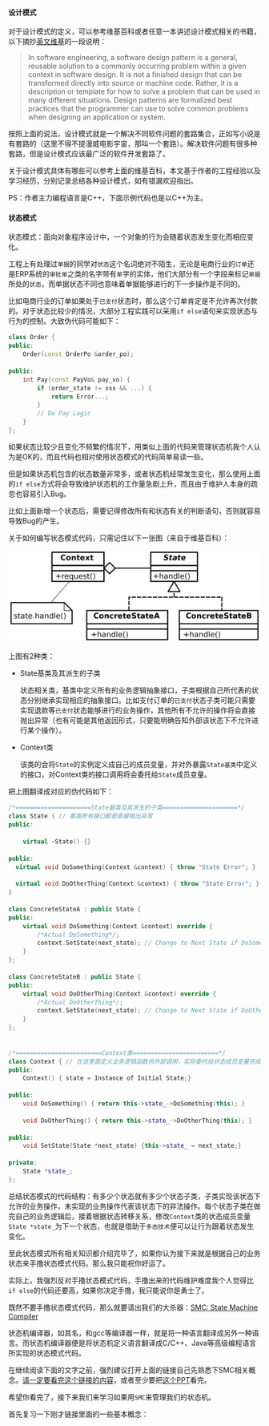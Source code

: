 #### 设计模式

对于设计模式的定义，可以参考维基百科或者任意一本讲述设计模式相关的书籍，以下摘抄[英文维基](https://en.wikipedia.org/wiki/Software_design_pattern)的一段说明：

> In software engineering, a software design pattern is a general, reusable solution to a commonly occurring problem within a given context in software design. It is not a finished design that can be transformed directly into source or machine code. Rather, it is a description or template for how to solve a problem that can be used in many different situations. Design patterns are formalized best practices that the programmer can use to solve common problems when designing an application or system.

按照上面的说法，设计模式就是一个解决不同软件问题的套路集合，正如写小说是有套路的（这里不得不提漫威电影宇宙，那叫一个套路）。解决软件问题有很多种套路，但是设计模式应该最广泛的软件开发套路了。

关于设计模式具体有哪些可以参考上面的维基百科，本文基于作者的工程经验以及学习经历，分别记录总结各种设计模式，如有错漏欢迎指出。

PS：作者主力编程语言是C++，下面示例代码也是以C++为主。

#### 状态模式

状态模式：面向对象程序设计中，一个对象的行为会随着状态发生变化而相应变化。

工程上有处理过`单据`的同学对`状态`这个名词绝对不陌生，无论是电商行业的`订单`还是ERP系统的`审批单`之类的名字带有`单`字的实体，他们大部分有一个字段来标记`单据`所处的`状态`，而单据状态不同也意味着单据能够进行的下一步操作是不同的。

比如电商行业的订单如果处于`已支付`状态时，那么这个订单肯定是不允许再次付款的。对于状态比较少的情况，大部分工程实践可以采用`if else`语句来实现状态与行为的控制。大致伪代码可能如下：

```cpp
class Order {
public:
    Order(const OrderPo &order_po);

public:
    int Pay(const PayVo& pay_vo) {
        if (order_state != xxx && ...) {
            return Error...;
        }
        // Do Pay Logic
    }
};
```

如果状态比较少且变化不频繁的情况下，用类似上面的代码来管理状态机我个人认为是OK的，而且代码也相对使用状态模式的代码简单易读一些。

但是如果状态机包含的状态数量非常多，或者状态机经常发生变化，那么使用上面的`if else`方式将会导致维护状态机的工作量急剧上升，而且由于维护人本身的疏忽也容易引入Bug。

比如上面新增一个状态后，需要记得修改所有和状态有关的判断语句，否则就容易导致Bug的产生。

关于如何编写状态模式代码，只需记住以下一张图（来自于维基百科）：

![](./images/state-design-pattern-uml-class-diagram.svg.png)

上图有2种类：

- State基类及其派生的子类

    状态相关类，基类中定义所有的业务逻辑抽象接口，子类根据自己所代表的状态分别继承实现相应的抽象接口。比如支付订单的`已支付`状态子类可能只需要实现退款等`已支付`状态能够进行的业务操作，其他所有不允许的操作将会直接抛出异常（也有可能是其他返回形式，只要能明确告知外部该状态下不允许进行某个操作）。

- Context类

    该类的会将`State`的实例定义成自己的成员变量，并对外暴露`State基类`中定义的接口，对Context类的接口调用将会委托给`State`成员变量。

把上图翻译成对应的伪代码如下：

```cpp
/*=====================State基类及其派生的子类=====================*/
class State { // 基类所有接口都是直接抛出异常
public:

    virtual ~State() {}

public:
  virtual void DoSomething(Context &context) { throw "State Error"; }

  virtual void DoOtherThing(Context &context) { throw "State Error"; }
}

class ConcreteStateA : public State {
public:
    virtual void DoSomething(Context &context) override { 
        /*Actual DoSomething*/;
        context.SetState(next_state); // Change to Next State if DoSomething Success
    }
};

class ConcreteStateB : public State {
public:
    virtual void DoOtherThing(Context &context) override {
        /*Actual DoOtherThing*/;
        context.SetState(next_state); // Change to Next State if DoOtherThing Success
    }
};


/*========================Context类========================*/
class Context { // 在这里面定义业务逻辑函数供外部调用，实际委托给状态成员变量完成具体的业务
public:
    Context() { state = Instance of Initial State;}

public:
    void DoSomething() { return this->state_->DoSomething(this); }

    void DoOtherThing() { return this->state_->DoOtherThing(this); }

public:
    void SetState(State *next_state) {this->state_ = next_state;}

private:
    State *state_;
};
```

总结状态模式的代码结构：有多少个状态就有多少个状态子类，子类实现该状态下允许的业务操作，未实现的业务操作代表该状态下的非法操作。每个状态子类在做完自己的业务逻辑后，接着根据状态转移关系，修改`Context`类的状态成员变量`State *state_`为下一个状态，也就是借助于`多态技术`便可以让行为跟着状态发生变化。

至此状态模式所有相关知识都介绍完毕了，如果你认为接下来就是根据自己的业务状态来手撸状态模式代码，那么我只能祝你好运了。

实际上，我强烈反对手撸状态模式代码，手撸出来的代码维护难度我个人觉得比`if else`的代码还要高，如果你决定手撸，我只能说你是勇士了。

既然不要手撸状态模式代码，那么就要请出我们的大杀器：[SMC: State Machine Compiler](http://smc.sourceforge.net/)

状态机编译器，如其名，和gcc等编译器一样，就是将一种语言翻译成另外一种语言。而状态机编译器便是将状态机定义语言翻译成C/C++、Java等高级编程语言所实现的状态模式代码。

在继续阅读下面的文字之前，强烈建议打开上面的链接自己先熟悉下SMC相关概念。[请一定要看完这个链接的内容](http://smc.sourceforge.net/)，或者至少要把[这个PPT](http://smc.sourceforge.net/slides/SMC_Tutorial.pdf)看完。

希望你看完了，接下来我们来学习如果用`SMC`来管理我们的状态机。

首先复习一下刚才链接里面的一些基本概念：

